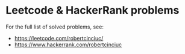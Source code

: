 # Leetcode & HackerRank problems

For the full list of solved problems, see:
- https://leetcode.com/robertcinciuc/
- https://www.hackerrank.com/robertcinciuc



